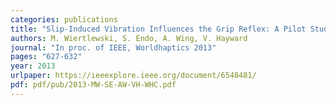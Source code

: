 ```yaml
---
categories: publications
title: "Slip-Induced Vibration Influences the Grip Reflex: A Pilot Study"
authors: M. Wiertlewski, S. Endo, A. Wing, V. Hayward
journal: "In proc. of IEEE, Worldhaptics 2013"
pages: "627-632"
year: 2013
urlpaper: https://ieeexplore.ieee.org/document/6548481/
pdf: pdf/pub/2013-MW-SE-AW-VH-WHC.pdf
---
```


